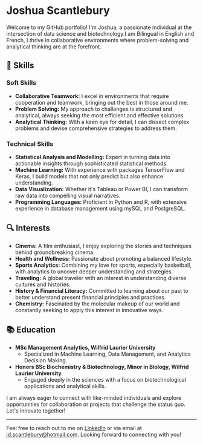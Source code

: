 # Joshua Scantlebury

Welcome to my GitHub portfolio! I'm Joshua, a passionate individual at the intersection of data science and biotechnology.I am Bilingual in English and French, I thrive in collaborative environments where problem-solving and analytical thinking are at the forefront.

## 🌟 Skills

### Soft Skills
- **Collaborative Teamwork:** I excel in environments that require cooperation and teamwork, bringing out the best in those around me.
- **Problem Solving:** My approach to challenges is structured and analytical, always seeking the most efficient and effective solutions.
- **Analytical Thinking:** With a keen eye for detail, I can dissect complex problems and devise comprehensive strategies to address them.

### Technical Skills
- **Statistical Analysis and Modelling:** Expert in turning data into actionable insights through sophisticated statistical methods.
- **Machine Learning:** With experience with packages TensorFlow and Keras, I build models that not only predict but also enhance understanding.
- **Data Visualization:** Whether it's Tableau or Power BI, I can transform raw data into compelling visual narratives.
- **Programming Languages:** Proficient in Python and R, with extensive experience in database management using mySQL and PostgreSQL.

## 🔍 Interests

- **Cinema:** A film enthusiast, I enjoy exploring the stories and techniques behind groundbreaking cinema.
- **Health and Wellness:** Passionate about promoting a balanced lifestyle.
- **Sports Analytics:** Combining my love for sports, especially basketball, with analytics to uncover deeper understanding and strategies.
- **Traveling:** A global traveler with an interest in understanding diverse cultures and histories.
- **History & Financial Literacy:** Committed to learning about our past to better understand present financial principles and practices.
- **Chemistry:** Fascinated by the molecular makeup of our world and constantly seeking to apply this interest in innovative ways.

## 📚 Education

- **MSc Management Analytics, Wilfrid Laurier University**
  - Specialized in Machine Learning, Data Management, and Analytics Decision Making.
- **Honors BSc Biochemistry & Biotechnology, Minor in Biology, Wilfrid Laurier University**
  - Engaged deeply in the sciences with a focus on biotechnological applications and analytical skills.

I am always eager to connect with like-minded individuals and explore opportunities for collaboration or projects that challenge the status quo. Let's innovate together!

---

Feel free to reach out to me on [LinkedIn](www.linkedin.com/in/joshuadscantlebury) or via email at jd.scantlebury@hotmail.com. Looking forward to connecting with you!

